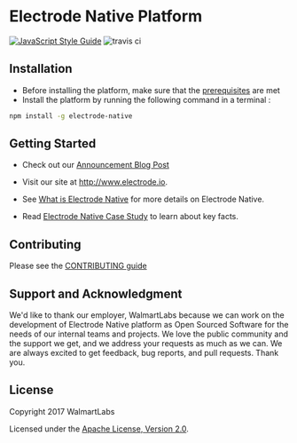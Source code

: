 # Electrode Native Platform

[![JavaScript Style Guide](https://img.shields.io/badge/code_style-standard-brightgreen.svg)](https://standardjs.com)
![travis ci](https://travis-ci.org/electrode-io/electrode-native.svg?branch=master)

## Installation

- Before installing the platform, make sure that the [prerequisites] are met
- Install the platform by running the following command in a terminal :

```sh
npm install -g electrode-native
```

## Getting Started

- Check out our [Announcement Blog Post]

- Visit our site at <http://www.electrode.io>.

- See [What is Electrode Native] for more details on Electrode Native.

- Read [Electrode Native Case Study] to learn about key facts.

## Contributing

Please see the [CONTRIBUTING guide]

## Support and Acknowledgment

We'd like to thank our employer, WalmartLabs because we can work on the development of Electrode Native platform as Open Sourced Software for the needs of our internal teams and projects.
We love the public community and the support we get, and we address your requests as much as we can.
We are always excited to get feedback, bug reports, and pull requests.
Thank you.

## License

Copyright 2017 WalmartLabs

Licensed under the [Apache License, Version 2.0].

[announcement blog post]: https://medium.com/walmartlabs/electrode-native-the-platform-for-integrating-react-native-into-your-apps-129cbabda7b8
[contributing guide]: ./overview/contributing.md
[prerequisites]: ./overview/prerequisites.md
[apache license, version 2.0]: https://www.apache.org/licenses/LICENSE-2.0
[gitbook]: https://www.gitbook.com/
[what is electrode native]: ./overview/what-is-ern.md
[electrode native case study]: https://www.walmartlabs.com/case-studies/electrode-native

